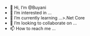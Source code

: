 - 👋 Hi, I’m @Buyani
- 👀 I’m interested in ...
- 🌱 I’m currently learning ...>.Net Core
- 💞️ I’m looking to collaborate on ...
- 📫 How to reach me ...

<!---
Buyani/Buyani is a ✨ special ✨ repository because its `README.md` (this file) appears on your GitHub profile.
You can click the Preview link to take a look at your changes.
--->
